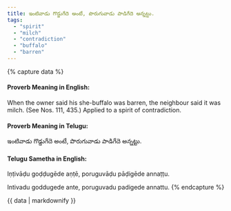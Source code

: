 ```yaml
---
title: ఇంటివాడు గొడ్డుగేదె అంటే, పొరుగువాడు పాడిగేదె అన్నట్టు.
tags:
  - "spirit"
  - "milch"
  - "contradiction"
  - "buffalo"
  - "barren"
---
```


{% capture data %}
#### Proverb Meaning in English:
When the owner said his she-buffalo was barren, the neighbour said it was milch.
(See Nos. 111, 435.)
Applied to a spirit of contradiction.

#### Proverb Meaning in Telugu:
ఇంటివాడు గొడ్డుగేదె అంటే, పొరుగువాడు పాడిగేదె అన్నట్టు.

#### Telugu Sametha in English:
Iṇṭivāḍu goḍḍugēde aṇṭē, poruguvāḍu pāḍigēde annaṭṭu.

Intivadu goddugede ante, poruguvadu padigede annattu.
{% endcapture %}

{{ data | markdownify }}

